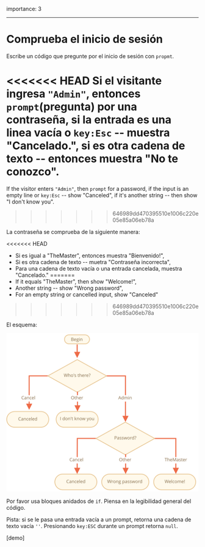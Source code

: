 importance: 3

---

# Comprueba el inicio de sesión

Escribe un código que pregunte por el inicio de sesión con `propmt`.

<<<<<<< HEAD
Si el visitante ingresa `"Admin"`, entonces `prompt`(pregunta) por una contraseña, si la entrada es una linea vacía o `key:Esc` -- muestra "Cancelado.", si es otra cadena de texto -- entonces muestra "No te conozco".
=======
If the visitor enters `"Admin"`, then `prompt` for a password, if the input is an empty line or `key:Esc` -- show "Canceled", if it's another string -- then show "I don't know you".
>>>>>>> 646989dd470395510e1006c220e05e85a06eb78a

La contraseña se comprueba de la siguiente manera:

<<<<<<< HEAD
-  Si es igual a "TheMaster", entonces muestra "Bienvenido!",
-  Si es otra cadena de texto -- muetra "Contraseña incorrecta",
-  Para una cadena de texto vacía o una entrada cancelada, muestra "Cancelado."
=======
- If it equals "TheMaster", then show "Welcome!",
- Another string -- show "Wrong password",
- For an empty string or cancelled input, show "Canceled"
>>>>>>> 646989dd470395510e1006c220e05e85a06eb78a

El esquema:

![](ifelse_task.svg)

Por favor usa bloques anidados de `if`. Piensa en la legibilidad general del código.

Pista: si se le pasa una entrada vacía a un prompt, retorna una cadena de texto vacía `''`. Presionando `key:ESC` durante un prompt retorna `null`.

[demo]
